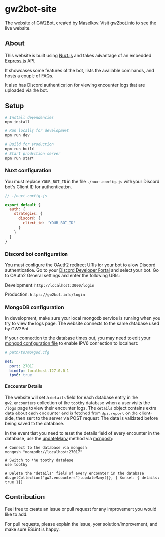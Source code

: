 # gw2bot-site

The website of [GW2Bot](https://github.com/Maselkov/GW2Bot), created by [Maselkov](https://github.com/Maselkov/).
Visit [gw2bot.info](https://gw2bot.info/) to see the live website.

## About

This website is built using [Nuxt.js](https://v2.nuxt.com/) and takes advantage of an embedded [Express.js](https://expressjs.com/) API.

It showcases some features of the bot, lists the available commands, and hosts a couple of FAQs.

It also has Discord authentication for viewing encounter logs that are uploaded via the bot.

## Setup

``` bash
# Install dependencies
npm install

# Run locally for development
npm run dev

# Build for production
npm run build
# Start production server
npm run start
```

### Nuxt configuration

You must replace `YOUR_BOT_ID` in the file `./nuxt.config.js` with your Discord bot's Client ID for authentication.

``` js
// ./nuxt.config.js

export default {
  auth: {
    strategies: {
      discord: {
        client_id: 'YOUR_BOT_ID'
      }
    }
  }
}
```

### Discord bot configuration

You must configure the OAuth2 redirect URIs for your bot to allow Discord authentication. Go to your [Discord Developer Portal](https://discord.com/developers/applications/) and select your bot. Go to OAuth2 General settings and enter the following URIs:

Development: `http://localhost:3000/login`

Production: `https://gw2bot.info/login`

### MongoDB configuration

In development, make sure your local mongodb service is running when you try to view the logs page. The website connects to the same database used by GW2Bot.

If your connection to the database times out, you may need to edit your [mongod configuration file](https://www.mongodb.com/docs/manual/reference/configuration-options/#configuration-file-options) to enable IPV6 connection to localhost:

``` yaml
# path/to/mongod.cfg

net:
  port: 27017
  bindIp: localhost,127.0.0.1
  ipv6: true
```

#### Encounter Details

The website will set a `details` field for each database entry in the `gw2.encounters` collection of the `toothy` database when a user visits the `/logs` page to view their encounter logs. The `details` object contains extra data about each encounter and is fetched from `dps.report` on the client-side, then sent to the server via POST request. The data is validated before being saved to the database.

In the event that you need to reset the details field of every encounter in the database, use the [updateMany](https://www.mongodb.com/docs/manual/reference/method/db.collection.updateMany/) method via [mongosh](https://www.mongodb.com/try/download/shell):

``` shell
# Connect to the database via mongosh
mongosh "mongodb://localhost:27017"

# Switch to the toothy database
use toothy

# Delete the "details" field of every encounter in the database
db.getCollection("gw2.encounters").updateMany({}, { $unset: { details: true }})
```

## Contribution

Feel free to create an issue or pull request for any improvement you would like to add.

For pull requests, please explain the issue, your solution/improvement, and make sure ESLint is happy.
